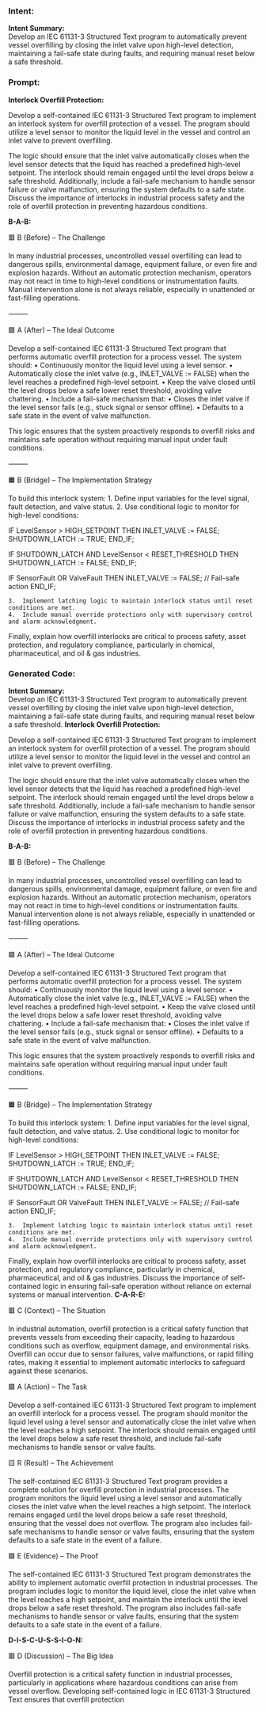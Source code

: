 ### Intent:
**Intent Summary:**  
Develop an IEC 61131-3 Structured Text program to automatically prevent vessel overfilling by closing the inlet valve upon high-level detection, maintaining a fail-safe state during faults, and requiring manual reset below a safe threshold.

### Prompt:
**Interlock Overfill Protection:**

Develop a self-contained IEC 61131-3 Structured Text program to implement an interlock system for overfill protection of a vessel. The program should utilize a level sensor to monitor the liquid level in the vessel and control an inlet valve to prevent overfilling.

The logic should ensure that the inlet valve automatically closes when the level sensor detects that the liquid has reached a predefined high-level setpoint. The interlock should remain engaged until the level drops below a safe threshold. Additionally, include a fail-safe mechanism to handle sensor failure or valve malfunction, ensuring the system defaults to a safe state. Discuss the importance of interlocks in industrial process safety and the role of overfill protection in preventing hazardous conditions.

**B-A-B:**

🟥 B (Before) – The Challenge

In many industrial processes, uncontrolled vessel overfilling can lead to dangerous spills, environmental damage, equipment failure, or even fire and explosion hazards. Without an automatic protection mechanism, operators may not react in time to high-level conditions or instrumentation faults. Manual intervention alone is not always reliable, especially in unattended or fast-filling operations.

⸻

🟩 A (After) – The Ideal Outcome

Develop a self-contained IEC 61131-3 Structured Text program that performs automatic overfill protection for a process vessel. The system should:
	•	Continuously monitor the liquid level using a level sensor.
	•	Automatically close the inlet valve (e.g., INLET_VALVE := FALSE) when the level reaches a predefined high-level setpoint.
	•	Keep the valve closed until the level drops below a safe lower reset threshold, avoiding valve chattering.
	•	Include a fail-safe mechanism that:
	•	Closes the inlet valve if the level sensor fails (e.g., stuck signal or sensor offline).
	•	Defaults to a safe state in the event of valve malfunction.

This logic ensures that the system proactively responds to overfill risks and maintains safe operation without requiring manual input under fault conditions.

⸻

🟧 B (Bridge) – The Implementation Strategy

To build this interlock system:
	1.	Define input variables for the level signal, fault detection, and valve status.
	2.	Use conditional logic to monitor for high-level conditions:

 IF LevelSensor > HIGH_SETPOINT THEN
    INLET_VALVE := FALSE;
    SHUTDOWN_LATCH := TRUE;
END_IF;

IF SHUTDOWN_LATCH AND LevelSensor < RESET_THRESHOLD THEN
    SHUTDOWN_LATCH := FALSE;
END_IF;

IF SensorFault OR ValveFault THEN
    INLET_VALVE := FALSE; // Fail-safe action
END_IF;

	3.	Implement latching logic to maintain interlock status until reset conditions are met.
	4.	Include manual override protections only with supervisory control and alarm acknowledgment.

Finally, explain how overfill interlocks are critical to process safety, asset protection, and regulatory compliance, particularly in chemical, pharmaceutical, and oil & gas industries.

### Generated Code:
**Intent Summary:**  
Develop an IEC 61131-3 Structured Text program to automatically prevent vessel overfilling by closing the inlet valve upon high-level detection, maintaining a fail-safe state during faults, and requiring manual reset below a safe threshold.
**Interlock Overfill Protection:**

Develop a self-contained IEC 61131-3 Structured Text program to implement an interlock system for overfill protection of a vessel. The program should utilize a level sensor to monitor the liquid level in the vessel and control an inlet valve to prevent overfilling.

The logic should ensure that the inlet valve automatically closes when the level sensor detects that the liquid has reached a predefined high-level setpoint. The interlock should remain engaged until the level drops below a safe threshold. Additionally, include a fail-safe mechanism to handle sensor failure or valve malfunction, ensuring the system defaults to a safe state. Discuss the importance of interlocks in industrial process safety and the role of overfill protection in preventing hazardous conditions.

**B-A-B:**

🟥 B (Before) – The Challenge

In many industrial processes, uncontrolled vessel overfilling can lead to dangerous spills, environmental damage, equipment failure, or even fire and explosion hazards. Without an automatic protection mechanism, operators may not react in time to high-level conditions or instrumentation faults. Manual intervention alone is not always reliable, especially in unattended or fast-filling operations.

⸻

🟩 A (After) – The Ideal Outcome

Develop a self-contained IEC 61131-3 Structured Text program that performs automatic overfill protection for a process vessel. The system should:
	•	Continuously monitor the liquid level using a level sensor.
	•	Automatically close the inlet valve (e.g., INLET_VALVE := FALSE) when the level reaches a predefined high-level setpoint.
	•	Keep the valve closed until the level drops below a safe lower reset threshold, avoiding valve chattering.
	•	Include a fail-safe mechanism that:
	•	Closes the inlet valve if the level sensor fails (e.g., stuck signal or sensor offline).
	•	Defaults to a safe state in the event of valve malfunction.

This logic ensures that the system proactively responds to overfill risks and maintains safe operation without requiring manual input under fault conditions.

⸻

🟧 B (Bridge) – The Implementation Strategy

To build this interlock system:
	1.	Define input variables for the level signal, fault detection, and valve status.
	2.	Use conditional logic to monitor for high-level conditions:

 IF LevelSensor > HIGH_SETPOINT THEN
    INLET_VALVE := FALSE;
    SHUTDOWN_LATCH := TRUE;
END_IF;

IF SHUTDOWN_LATCH AND LevelSensor < RESET_THRESHOLD THEN
    SHUTDOWN_LATCH := FALSE;
END_IF;

IF SensorFault OR ValveFault THEN
    INLET_VALVE := FALSE; // Fail-safe action
END_IF;

	3.	Implement latching logic to maintain interlock status until reset conditions are met.
	4.	Include manual override protections only with supervisory control and alarm acknowledgment.

Finally, explain how overfill interlocks are critical to process safety, asset protection, and regulatory compliance, particularly in chemical, pharmaceutical, and oil & gas industries. Discuss the importance of self-contained logic in ensuring fail-safe operation without reliance on external systems or manual intervention.
**C-A-R-E:**

🟥 C (Context) – The Situation

In industrial automation, overfill protection is a critical safety function that prevents vessels from exceeding their capacity, leading to hazardous conditions such as overflow, equipment damage, and environmental risks. Overfill can occur due to sensor failures, valve malfunctions, or rapid filling rates, making it essential to implement automatic interlocks to safeguard against these scenarios.

🟩 A (Action) – The Task

Develop a self-contained IEC 61131-3 Structured Text program to implement an overfill interlock for a process vessel. The program should monitor the liquid level using a level sensor and automatically close the inlet valve when the level reaches a high setpoint. The interlock should remain engaged until the level drops below a safe reset threshold, and include fail-safe mechanisms to handle sensor or valve faults.

🟨 R (Result) – The Achievement

The self-contained IEC 61131-3 Structured Text program provides a complete solution for overfill protection in industrial processes. The program monitors the liquid level using a level sensor and automatically closes the inlet valve when the level reaches a high setpoint. The interlock remains engaged until the level drops below a safe reset threshold, ensuring that the vessel does not overflow. The program also includes fail-safe mechanisms to handle sensor or valve faults, ensuring that the system defaults to a safe state in the event of a failure.

🟩 E (Evidence) – The Proof

The self-contained IEC 61131-3 Structured Text program demonstrates the ability to implement automatic overfill protection in industrial processes. The program includes logic to monitor the liquid level, close the inlet valve when the level reaches a high setpoint, and maintain the interlock until the level drops below a safe reset threshold. The program also includes fail-safe mechanisms to handle sensor or valve faults, ensuring that the system defaults to a safe state in the event of a failure.

**D-I-S-C-U-S-S-I-O-N:**

🟥 D (Discussion) – The Big Idea

Overfill protection is a critical safety function in industrial processes, particularly in applications where hazardous conditions can arise from vessel overflow. Developing self-contained logic in IEC 61131-3 Structured Text ensures that overfill protection
